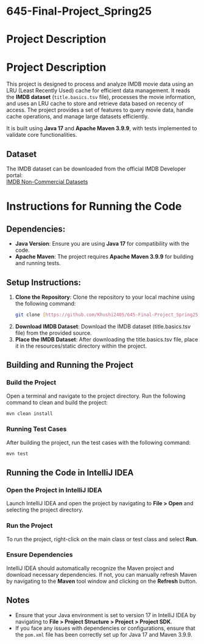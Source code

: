 # 645-Final-Project_Spring25
# Project Description

# Project Description

This project is designed to process and analyze IMDB movie data using an LRU (Least Recently Used) cache for efficient data management. It reads the **IMDB dataset** (`title.basics.tsv` file), processes the movie information, and uses an LRU cache to store and retrieve data based on recency of access. The project provides a set of features to query movie data, handle cache operations, and manage large datasets efficiently.

It is built using **Java 17** and **Apache Maven 3.9.9**, with tests implemented to validate core functionalities.

## Dataset

The IMDB dataset can be downloaded from the official IMDB Developer portal:  
[IMDB Non-Commercial Datasets](https://developer.imdb.com/non-commercial-datasets/)

# Instructions for Running the Code

## Dependencies:
- **Java Version**: Ensure you are using **Java 17** for compatibility with the code.
- **Apache Maven**: The project requires **Apache Maven 3.9.9** for building and running tests.

## Setup Instructions:
1. **Clone the Repository**:
   Clone the repository to your local machine using the following command:
   ```bash
   git clone [https://github.com/Khushi2405/645-Final-Project_Spring25.git]
   ```
2. **Download IMDB Dataset**:
   Download the IMDB dataset (title.basics.tsv file) from the provided source.
3. **Place the IMDB Dataset**:
   After downloading the title.basics.tsv file, place it in the resources/static directory within the project.

## Building and Running the Project

### Build the Project
Open a terminal and navigate to the project directory. Run the following command to clean and build the project:

```bash
mvn clean install
```

### Running Test Cases
After building the project, run the test cases with the following command:

```bash
mvn test
```

## Running the Code in IntelliJ IDEA

### Open the Project in IntelliJ IDEA
Launch IntelliJ IDEA and open the project by navigating to **File > Open** and selecting the project directory.

### Run the Project
To run the project, right-click on the main class or test class and select **Run**.

### Ensure Dependencies
IntelliJ IDEA should automatically recognize the Maven project and download necessary dependencies. If not, you can manually refresh Maven by navigating to the **Maven** tool window and clicking on the **Refresh** button.

## Notes

- Ensure that your Java environment is set to version 17 in IntelliJ IDEA by navigating to **File > Project Structure > Project > Project SDK**.
- If you face any issues with dependencies or configurations, ensure that the `pom.xml` file has been correctly set up for Java 17 and Maven 3.9.9.

